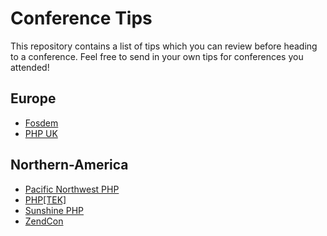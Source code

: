 # Conference Tips

This repository contains a list of tips which you can review before heading to a conference. Feel free to send in your own tips for conferences you attended!

## Europe

- [Fosdem](fosdem.md)
- [PHP UK](phpuk.md)

## Northern-America

- [Pacific Northwest PHP](pnwphp.md)
- [PHP[TEK]](phptek.md)
- [Sunshine PHP](sunshinephp.md)
- [ZendCon](zendcon.md)
